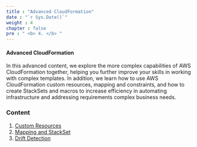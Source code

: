 ```yaml
---
title : "Advanced CloudFormation"
date : "`r Sys.Date()`"
weight : 4
chapter : false
pre : " <b> 4. </b> "
---
```


#### Advanced CloudFormation

In this advanced content, we explore the more complex capabilities of AWS CloudFormation together, helping you further improve your skills in working with complex templates. In addition, we learn how to use AWS CloudFormation custom resources, mapping and constraints, and how to create StackSets and macros to increase efficiency in automating infrastructure and addressing requirements complex business needs.

### Content

1. [Custom Resources](./4.1-customresources/)
2. [Mapping and StackSet](./4.2-mappingandstackset/)
3. [Drift Detection](./4.3-driftdetection)
